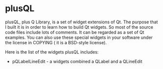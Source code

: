 plusQL
======

plusQL, plus Q Library, is a set of widget extensions of Qt. The purpose 
that I built it is in order to learn how to build Qt widgets. So most of 
the source code files include lots of comments. It can be regarded as a set
of Qt examples. You can also use these special widgets in your software 
under the license in COPYING ( it is a BSD-style license).

Here is the list of the widgets plusQL includes:
 - pQLabelLineEdit - a widgets combined a QLabel and a QLineEdit


